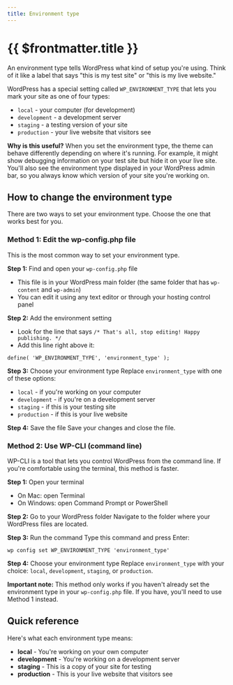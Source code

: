 ```yaml
---
title: Environment type
---
```


# {{ $frontmatter.title }}

An environment type tells WordPress what kind of setup you're using. Think of it like a label that says "this is my test site" or "this is my live website."

WordPress has a special setting called `WP_ENVIRONMENT_TYPE` that lets you mark your site as one of four types:
- `local` - your computer (for development)
- `development` - a development server
- `staging` - a testing version of your site
- `production` - your live website that visitors see

**Why is this useful?**
When you set the environment type, the theme can behave differently depending on where it's running. For example, it might show debugging information on your test site but hide it on your live site. You'll also see the environment type displayed in your WordPress admin bar, so you always know which version of your site you're working on.

## How to change the environment type

There are two ways to set your environment type. Choose the one that works best for you.

### Method 1: Edit the wp-config.php file

This is the most common way to set your environment type.

**Step 1:** Find and open your `wp-config.php` file
- This file is in your WordPress main folder (the same folder that has `wp-content` and `wp-admin`)
- You can edit it using any text editor or through your hosting control panel

**Step 2:** Add the environment setting
- Look for the line that says `/* That's all, stop editing! Happy publishing. */`
- Add this line right above it:
```
define( 'WP_ENVIRONMENT_TYPE', 'environment_type' );
```

**Step 3:** Choose your environment type
Replace `environment_type` with one of these options:
- `local` - if you're working on your computer
- `development` - if you're on a development server
- `staging` - if this is your testing site
- `production` - if this is your live website

**Step 4:** Save the file
Save your changes and close the file.

### Method 2: Use WP-CLI (command line)

WP-CLI is a tool that lets you control WordPress from the command line. If you're comfortable using the terminal, this method is faster.

**Step 1:** Open your terminal
- On Mac: open Terminal
- On Windows: open Command Prompt or PowerShell

**Step 2:** Go to your WordPress folder
Navigate to the folder where your WordPress files are located.

**Step 3:** Run the command
Type this command and press Enter:
```
wp config set WP_ENVIRONMENT_TYPE 'environment_type'
```

**Step 4:** Choose your environment type
Replace `environment_type` with your choice: `local`, `development`, `staging`, or `production`.

**Important note:** This method only works if you haven't already set the environment type in your `wp-config.php` file. If you have, you'll need to use Method 1 instead.

## Quick reference

Here's what each environment type means:
- **local** - You're working on your own computer
- **development** - You're working on a development server
- **staging** - This is a copy of your site for testing
- **production** - This is your live website that visitors see
